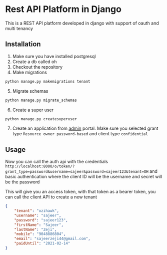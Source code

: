 # Rest API Platform in Django

This is a REST API platform developed in django with support of oauth and multi tenancy

## Installation

1. Make sure you have installed postgresql
2. Create a db called oh
3. Checkout the repository
4. Make migrations
```bash
python manage.py makemigrations tenant
```
5. Migrate schemas
```bash
python manage.py migrate_schemas
```
6. Create a super user
```bash
python manage.py createsuperuser
```
7. Create an application from [admin](http://localhost:8000/admin) portal. Make sure you selected grant type `Resource owner password-based` and client type `confidential`

## Usage

Now you can call the auth api with the credentials
`http://localhost:8000/o/token/?grant_type=password&username=sajeer&password=sajeer123&tenant=OH` and basic authentication where the client ID will be the username and secret will be the password

This will give you an access token, with that token as a bearer token, you can call the client API to create a new tenant

```json
{
	"tenant": "ozihawk",
	"username": "sajeer",
	"password": "sajeer123",
	"firstName": "Sajeer",
	"lastName": "Zeji",
	"mobile": "9048886804",
	"email": "sajeerzeji44@gmail.com",
	"paidUntil": "2021-02-14"
}
```
